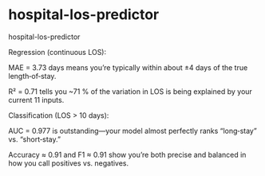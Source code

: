 # hospital-los-predictor
hospital-los-predictor

Regression (continuous LOS):

MAE = 3.73 days means you’re typically within about ±4 days of the true length‐of‐stay.

R² = 0.71 tells you ~71 % of the variation in LOS is being explained by your current 11 inputs.

Classification (LOS > 10 days):

AUC = 0.977 is outstanding—your model almost perfectly ranks “long‐stay” vs. “short‐stay.”

Accuracy ≈ 0.91 and F1 ≈ 0.91 show you’re both precise and balanced in how you call positives vs. negatives.
